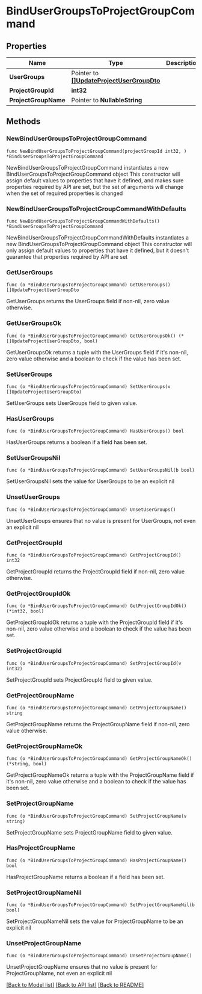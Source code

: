 # BindUserGroupsToProjectGroupCommand

## Properties

Name | Type | Description | Notes
------------ | ------------- | ------------- | -------------
**UserGroups** | Pointer to [**[]UpdateProjectUserGroupDto**](UpdateProjectUserGroupDto.md) |  | [optional] 
**ProjectGroupId** | **int32** |  | 
**ProjectGroupName** | Pointer to **NullableString** |  | [optional] 

## Methods

### NewBindUserGroupsToProjectGroupCommand

`func NewBindUserGroupsToProjectGroupCommand(projectGroupId int32, ) *BindUserGroupsToProjectGroupCommand`

NewBindUserGroupsToProjectGroupCommand instantiates a new BindUserGroupsToProjectGroupCommand object
This constructor will assign default values to properties that have it defined,
and makes sure properties required by API are set, but the set of arguments
will change when the set of required properties is changed

### NewBindUserGroupsToProjectGroupCommandWithDefaults

`func NewBindUserGroupsToProjectGroupCommandWithDefaults() *BindUserGroupsToProjectGroupCommand`

NewBindUserGroupsToProjectGroupCommandWithDefaults instantiates a new BindUserGroupsToProjectGroupCommand object
This constructor will only assign default values to properties that have it defined,
but it doesn't guarantee that properties required by API are set

### GetUserGroups

`func (o *BindUserGroupsToProjectGroupCommand) GetUserGroups() []UpdateProjectUserGroupDto`

GetUserGroups returns the UserGroups field if non-nil, zero value otherwise.

### GetUserGroupsOk

`func (o *BindUserGroupsToProjectGroupCommand) GetUserGroupsOk() (*[]UpdateProjectUserGroupDto, bool)`

GetUserGroupsOk returns a tuple with the UserGroups field if it's non-nil, zero value otherwise
and a boolean to check if the value has been set.

### SetUserGroups

`func (o *BindUserGroupsToProjectGroupCommand) SetUserGroups(v []UpdateProjectUserGroupDto)`

SetUserGroups sets UserGroups field to given value.

### HasUserGroups

`func (o *BindUserGroupsToProjectGroupCommand) HasUserGroups() bool`

HasUserGroups returns a boolean if a field has been set.

### SetUserGroupsNil

`func (o *BindUserGroupsToProjectGroupCommand) SetUserGroupsNil(b bool)`

 SetUserGroupsNil sets the value for UserGroups to be an explicit nil

### UnsetUserGroups
`func (o *BindUserGroupsToProjectGroupCommand) UnsetUserGroups()`

UnsetUserGroups ensures that no value is present for UserGroups, not even an explicit nil
### GetProjectGroupId

`func (o *BindUserGroupsToProjectGroupCommand) GetProjectGroupId() int32`

GetProjectGroupId returns the ProjectGroupId field if non-nil, zero value otherwise.

### GetProjectGroupIdOk

`func (o *BindUserGroupsToProjectGroupCommand) GetProjectGroupIdOk() (*int32, bool)`

GetProjectGroupIdOk returns a tuple with the ProjectGroupId field if it's non-nil, zero value otherwise
and a boolean to check if the value has been set.

### SetProjectGroupId

`func (o *BindUserGroupsToProjectGroupCommand) SetProjectGroupId(v int32)`

SetProjectGroupId sets ProjectGroupId field to given value.


### GetProjectGroupName

`func (o *BindUserGroupsToProjectGroupCommand) GetProjectGroupName() string`

GetProjectGroupName returns the ProjectGroupName field if non-nil, zero value otherwise.

### GetProjectGroupNameOk

`func (o *BindUserGroupsToProjectGroupCommand) GetProjectGroupNameOk() (*string, bool)`

GetProjectGroupNameOk returns a tuple with the ProjectGroupName field if it's non-nil, zero value otherwise
and a boolean to check if the value has been set.

### SetProjectGroupName

`func (o *BindUserGroupsToProjectGroupCommand) SetProjectGroupName(v string)`

SetProjectGroupName sets ProjectGroupName field to given value.

### HasProjectGroupName

`func (o *BindUserGroupsToProjectGroupCommand) HasProjectGroupName() bool`

HasProjectGroupName returns a boolean if a field has been set.

### SetProjectGroupNameNil

`func (o *BindUserGroupsToProjectGroupCommand) SetProjectGroupNameNil(b bool)`

 SetProjectGroupNameNil sets the value for ProjectGroupName to be an explicit nil

### UnsetProjectGroupName
`func (o *BindUserGroupsToProjectGroupCommand) UnsetProjectGroupName()`

UnsetProjectGroupName ensures that no value is present for ProjectGroupName, not even an explicit nil

[[Back to Model list]](../README.md#documentation-for-models) [[Back to API list]](../README.md#documentation-for-api-endpoints) [[Back to README]](../README.md)


